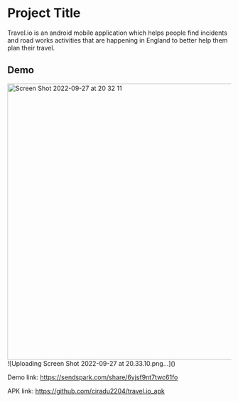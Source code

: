 # Project Title

Travel.io is an android mobile application which helps people find incidents and road works activities that are happening in England to better help them plan their travel.

## Demo

<img width="622" alt="Screen Shot 2022-09-27 at 20 32 11" src="https://user-images.githubusercontent.com/37863089/192607911-c77e70bc-8768-4512-af1e-7b2941f1b461.png">
![Uploading Screen Shot 2022-09-27 at 20.33.10.png…]()


Demo link: https://sendspark.com/share/6yjsf9nt7twc61fo

APK link: https://github.com/ciradu2204/travel.io_apk
